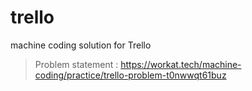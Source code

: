 # trello
machine coding solution for Trello

>Problem statement : https://workat.tech/machine-coding/practice/trello-problem-t0nwwqt61buz
